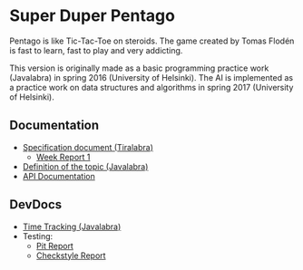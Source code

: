 # Super Duper Pentago
Pentago is like Tic-Tac-Toe on steroids. The game created by Tomas Flodén is fast to learn, fast to play and very addicting.

This version is originally made as a basic programming practice work (Javalabra) in spring 2016 (University of Helsinki). The AI is implemented as a practice work on data structures and algorithms in spring 2017 (University of Helsinki).

## Documentation
* [Specification document (Tiralabra)](documentation/tiralabra/topic-definition.md)
    * [Week Report 1](documentation/tiralabra/week-reports/week-report-1.md)
* [Definition of the topic (Javalabra)](documentation/javalabra/topic-definition.md)
* [API Documentation](https://rawgit.com/Aapzu/super-duper-pentago/master/documentation/apidocs/index.html)

## DevDocs
* [Time Tracking (Javalabra)](documentation/javalabra/time-tracking.md)
* Testing:
    * [Pit Report](https://rawgit.com/Aapzu/super-duper-pentago/master/documentation/pitest/index.html)
    * [Checkstyle Report](https://rawgit.com/Aapzu/super-duper-pentago/master/documentation/checkstyle/checkstyle.html)
